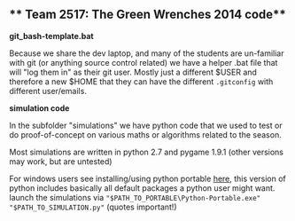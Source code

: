 ** Team 2517: The Green Wrenches 2014 code**
--------------------------------------------

**git_bash-template.bat**

Because we share the dev laptop, and many of the students are un-familiar with git (or anything source control related) we have a helper .bat file that will "log them in" as their git user. Mostly just a different $USER and therefore a new $HOME that they can have the different `.gitconfig` with different user/emails.

**simulation code**

In the subfolder "simulations" we have python code that we used to test or do proof-of-concept on various maths or algorithms related to the season.

Most simulations are written in python 2.7 and pygame 1.9.1 (other versions may work, but are untested)

For windows users see installing/using python portable [here](http://portablepython.com/wiki/PortablePython2.7.5.1/), this version of python includes basically all default packages a python user might want. launch the simulations via `"$PATH_TO_PORTABLE\Python-Portable.exe" "$PATH_TO_SIMULATION.py"` (quotes important!)

